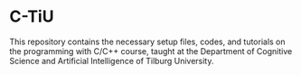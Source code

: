 # C-TiU
This repository contains the necessary setup files, codes, and tutorials on the programming with C/C++ course, taught at the Department of Cognitive Science and Artificial Intelligence of Tilburg University.
